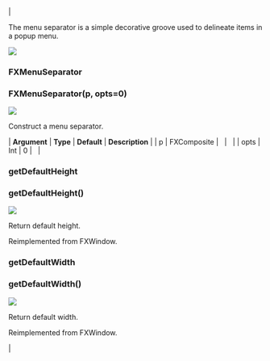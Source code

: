 | 

The menu separator is a simple decorative groove used to delineate items in a popup menu.

![](../SIMACAERefImages/gui-fxmenuseparator.png)

### FXMenuSeparator

###   

### FXMenuSeparator(p, opts=0)  
![](../IconsReference/butix_top_wline.png)

Construct a menu separator.

| **Argument** | **Type** | **Default** | **Description** |
| p | FXComposite |   |   |
| opts | Int | 0 |   |

### getDefaultHeight

###   

### getDefaultHeight()  
![](../IconsReference/butix_top_wline.png)

Return default height.

Reimplemented from FXWindow.

### getDefaultWidth

###   

### getDefaultWidth()  
![](../IconsReference/butix_top_wline.png)

Return default width.

Reimplemented from FXWindow.



 |